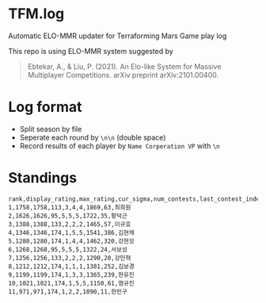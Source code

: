 # TFM.log
Automatic ELO-MMR updater for Terraforming Mars Game play log

This repo is using ELO-MMR system suggested by
> Ebtekar, A., & Liu, P. (2021). An Elo-like System for Massive Multiplayer Competitions. arXiv preprint arXiv:2101.00400.


# Log format
* Split season by file
* Seperate each round by `\n\n` (double space)
* Record results of each player by 
`Name Corperation VP`
with `\n`

# Standings
```csv
rank,display_rating,max_rating,cur_sigma,num_contests,last_contest_index,last_contest_time,last_perf,last_change,handle
1,1758,1758,113,3,4,4,1869,63,최희원
2,1626,1626,95,5,5,5,1722,35,황덕근
3,1388,1388,133,2,2,2,1465,57,이규호
4,1346,1346,174,1,5,5,1541,386,김현채
5,1280,1280,174,1,4,4,1462,320,강현모
6,1268,1268,95,5,5,5,1322,24,서보성
7,1256,1256,133,2,2,2,1290,20,강민혁
8,1212,1212,174,1,1,1,1381,252,김보경
9,1199,1199,174,1,3,3,1365,239,한유진
10,1021,1021,174,1,5,5,1150,61,염규진
11,971,971,174,1,2,2,1090,11,한민구
```
